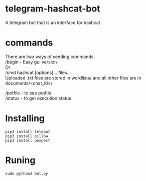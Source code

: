 # telegram-hashcat-bot
A telegram bot that is an interface for hashcat
# commands
There are two ways of sending commands:  
/begin - Easy gui version  
Or  
/cmd hashcat [options]... files...  
Uploaded .txt files are stored in wordlists/ and all other files are in documents/<chat_id>/  
  
/potfile - to see potfile  
/status - to get execution status  
# Installing
```
pip3 install telepot
pip3 install pillow
pip3 install pexpect
```
# Runing
```
sudo python3 bot.py
```
